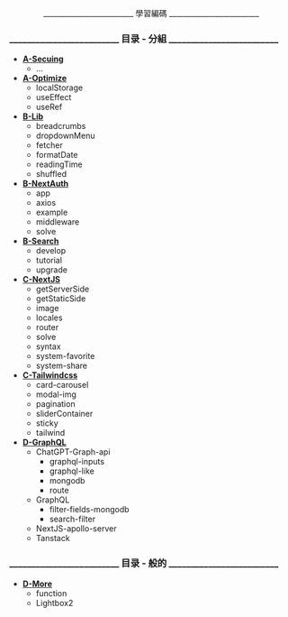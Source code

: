 <p align="center">
    _________________________ 學習編碼 _________________________
</p>

### _________________________ 目录 - 分組 _________________________

- [**A-Secuing**](https://github.com/SinsamutQ/fontend/tree/main/A-Secuing)
    - ...
- [**A-Optimize**](https://github.com/SinsamutQ/fontend/tree/main/A-Optimize)
    - localStorage
    - useEffect
    - useRef
- [**B-Lib**](https://github.com/SinsamutQ/fontend/tree/main/B-Lib)
    - breadcrumbs
    - dropdownMenu
    - fetcher
    - formatDate
    - readingTime
    - shuffled
- [**B-NextAuth**](https://github.com/SinsamutQ/fontend/tree/main/B-NextAuth)
    - app
    - axios
    - example
    - middleware
    - solve
- [**B-Search**](https://github.com/SinsamutQ/fontend/tree/main/B-Search)
    - develop
    - tutorial
    - upgrade
- [**C-NextJS**](https://github.com/SinsamutQ/fontend/tree/main/C-NextJS)
    - getServerSide
    - getStaticSide
    - image
    - locales
    - router
    - solve
    - syntax
    - system-favorite
    - system-share
- [**C-Tailwindcss**](https://github.com/SinsamutQ/fontend/tree/main/C-Tailwind+css)
    - card-carousel
    - modal-img
    - pagination
    - sliderContainer
    - sticky
    - tailwind
- [**D-GraphQL**](https://github.com/SinsamutQ/fontend/tree/main/D-GraphQL)
    - ChatGPT-Graph-api
        - graphql-inputs
        - graphql-like
        - mongodb
        - route
    - GraphQL
        - filter-fields-mongodb
        - search-filter
    - NextJS-apollo-server
    - Tanstack

### _________________________ 目录 - 般的 _________________________

- [**D-More**](https://github.com/SinsamutQ/fontend/tree/main/D-More)
    - function
    - Lightbox2